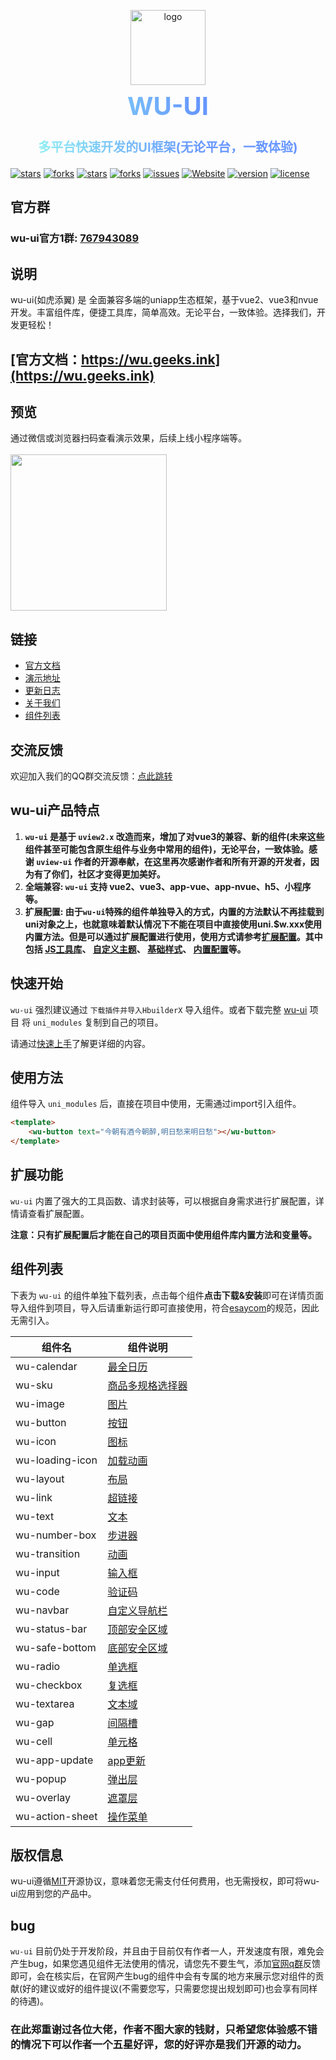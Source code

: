 <p></p>
<p align="center">
    <img alt="logo" src="https://wu.geeks.ink/logo.png?v2" width="120">
</p>
<h3 align="center" size="40px" style="
	margin: 0 0 30px;
	line-height: 40px !important;
	font-size: 40px !important;
	font-weight: bold;
	background: linear-gradient(to right, #94fcf0 0%, #6696ff 60%);
	-webkit-background-clip: text;
	color: transparent;">
	WU-UI
</h3>
<h3 align="center" size="20px" style="
    font-size: 20px;
    font-weight: bold; 
    background: linear-gradient(to right, #94fcf0 0%, #6696ff 60%);
    -webkit-background-clip: text;
    color: transparent;">多平台快速开发的UI框架(无论平台，一致体验)
</h3>

[![stars](https://gitee.com/ardentlys/wu-ui/badge/star.svg?theme=gvp)](https://gitee.com/ardentlys/wu-ui)
[![forks](https://gitee.com/ardentlys/wu-ui/badge/fork.svg?theme=gvp)](https://gitee.com/ardentlys/wu-ui)
[![stars](https://img.shields.io/github/stars/ardentlys/wu-ui?style=flat-square&logo=GitHub)](https://github.com/ardentlys/wu-ui)
[![forks](https://img.shields.io/github/forks/ardentlys/wu-ui?style=flat-square&logo=GitHub)](https://github.com/ardentlys/wu-ui)
[![issues](https://img.shields.io/github/issues/ardentlys/wu-ui?style=flat-square&logo=GitHub)](https://github.com/ardentlys/wu-ui/issues)
[![Website](https://img.shields.io/badge/wuui-Up-ui?style=flat-square)](https://wu.geeks.ink/)
[![version](https://img.shields.io/github/package-json/v/ardentlys/wu-ui)](https://wu.geeks.ink/zh-CN/components/changelog.html)
[![license](https://img.shields.io/github/license/ardentlys/wu-ui)](https://en.wikipedia.org/wiki/MIT_License)

## 官方群
### wu-ui官方1群: <a href="https://qm.qq.com/cgi-bin/qm/qr?k=wMDUlZILOnS_yBmzBYH1ADD85NqdC9uE&amp;jump_from=webapi&amp;authKey=8RK3knFoAV6/a/HnDEUWorC8EKN1RNezJJ4Y0CZoVU4RcOOGLoYwK79FhKEorai0" target="_blank">767943089</a>

## 说明
wu-ui(如虎添翼) 是 全面兼容多端的uniapp生态框架，基于vue2、vue3和nvue开发。丰富组件库，便捷工具库，简单高效。无论平台，一致体验。选择我们，开发更轻松！

## [官方文档：https://wu.geeks.ink](https://wu.geeks.ink)


## 预览
通过微信或浏览器扫码查看演示效果，后续上线小程序端等。
<br>
<br>
<img src="https://wu.geeks.ink/ys.png?v2" width="250" height="250" >

## 链接

- [官方文档](https://wu.geeks.ink)
- [演示地址](https://h5.wu.geeks.ink)
- [更新日志](https://wu.geeks.ink/zh-CN/components/changelog.html)
- [关于我们](https://wu.geeks.ink/cooperation/about.html)
- [组件列表](#组件列表)

## 交流反馈
欢迎加入我们的QQ群交流反馈：[点此跳转](https://wu.geeks.ink/zh-CN/components/qqFeedBack.html)

## wu-ui产品特点
1. **`wu-ui` 是基于 `uview2.x` 改造而来，增加了对vue3的兼容、新的组件(未来这些组件甚至可能包含原生组件与业务中常用的组件)，无论平台，一致体验。感谢 `uview-ui` 作者的开源奉献，在这里再次感谢作者和所有开源的开发者，因为有了你们，社区才变得更加美好。**
2. **全端兼容: `wu-ui` 支持 vue2、vue3、app-vue、app-nvue、h5、小程序等。**
3. **扩展配置: 由于`wu-ui`特殊的组件单独导入的方式，内置的方法默认不再挂载到uni对象之上，也就意味着默认情况下不能在项目中直接使用uni.$w.xxx使用内置方法。但是可以通过扩展配置进行使用，使用方式请参考[扩展配置](https://wu.geeks.ink/zh-CN/components/extendedConfiguration.html)。其中包括 [JS工具库](https://wu.geeks.ink/zh-CN/components/extendedConfiguration.html#扩展配置-js-工具库)、 [自定义主题](https://wu.geeks.ink/zh-CN/components/extendedConfiguration.html#扩展配置-自定义主题)、 [基础样式](https://wu.geeks.ink/zh-CN/components/extendedConfiguration.html#扩展配置-基础样式)、 [内置配置](https://wu.geeks.ink/zh-CN/components/extendedConfiguration.html#扩展配置-内置配置)等。**

## 快速开始
`wu-ui` 强烈建议通过 `下载插件并导入HbuilderX` 导入组件。或者下载完整 [wu-ui](https://ext.dcloud.net.cn/plugin?id=13992) 项目 将 `uni_modules` 复制到自己的项目。

请通过[快速上手](https://wu.geeks.ink/zh-CN/components/quickStart.html)了解更详细的内容。

## 使用方法
组件导入 `uni_modules` 后，直接在项目中使用，无需通过import引入组件。

```html
<template>
	<wu-button text="今朝有酒今朝醉,明日愁来明日愁"></wu-button>
</template>
```

## 扩展功能
`wu-ui` 内置了强大的工具函数、请求封装等，可以根据自身需求进行扩展配置，详情请查看扩展配置。

**注意：只有扩展配置后才能在自己的项目页面中使用组件库内置方法和变量等。**

## 组件列表
下表为 `wu-ui` 的组件单独下载列表，点击每个组件**点击下载&安装**即可在详情页面导入组件到项目，导入后请重新运行即可直接使用，符合[esaycom](https://uniapp.dcloud.net.cn/component/#easycom%E7%BB%84%E4%BB%B6%E8%A7%84%E8%8C%83)的规范，因此无需引入。

| 组件名 | 组件说明 |
| ----- | -------- |
| wu-calendar | [最全日历](https://wu.geeks.ink/zh-CN/components/calendar.html) |
| wu-sku | [商品多规格选择器](https://wu.geeks.ink/zh-CN/components/sku.html) |
| wu-image | [图片](https://wu.geeks.ink/zh-CN/components/image.html) |
| wu-button | [按钮](https://wu.geeks.ink/zh-CN/components/button.html) |
| wu-icon | [图标](https://wu.geeks.ink/zh-CN/components/icon.html) |
| wu-loading-icon | [加载动画](https://wu.geeks.ink/zh-CN/components/loadingIcon.html) |
| wu-layout | [布局](https://wu.geeks.ink/zh-CN/components/layout.html) |
| wu-link | [超链接](https://wu.geeks.ink/zh-CN/components/link.html) |
| wu-text | [文本](https://wu.geeks.ink/zh-CN/components/text.html) |
| wu-number-box | [步进器](https://wu.geeks.ink/zh-CN/components/numberBox.html) |
| wu-transition | [动画](https://wu.geeks.ink/zh-CN/components/transition.html) |
| wu-input | [输入框](https://wu.geeks.ink/zh-CN/components/input.html) |
| wu-code | [验证码](https://wu.geeks.ink/zh-CN/components/code.html) |
| wu-navbar | [自定义导航栏](https://wu.geeks.ink/zh-CN/components/navbar.html) |
| wu-status-bar | [顶部安全区域](https://ext.dcloud.net.cn/plugin?name=wu-status-bar) |
| wu-safe-bottom | [底部安全区域](https://ext.dcloud.net.cn/plugin?name=wu-safe-bottom) |
| wu-radio | [单选框](https://wu.geeks.ink/zh-CN/components/radio.html) |
| wu-checkbox | [复选框](https://wu.geeks.ink/zh-CN/components/checkbox.html) |
| wu-textarea | [文本域](https://wu.geeks.ink/zh-CN/components/textarea.html) |
| wu-gap | [间隔槽](https://wu.geeks.ink/zh-CN/components/gap.html) |
| wu-cell | [单元格](https://wu.geeks.ink/zh-CN/components/cell.html) |
| wu-app-update | [app更新](https://wu.geeks.ink/zh-CN/components/appUpdate.html) |
| wu-popup | [弹出层](https://wu.geeks.ink/zh-CN/components/popup.html) |
| wu-overlay | [遮罩层](https://wu.geeks.ink/zh-CN/components/overlay.html) |
| wu-action-sheet | [操作菜单](https://wu.geeks.ink/zh-CN/components/actionSheet.html) |

## 版权信息
wu-ui遵循[MIT](https://en.wikipedia.org/wiki/MIT_License)开源协议，意味着您无需支付任何费用，也无需授权，即可将wu-ui应用到您的产品中。

## **bug**
`wu-ui` 目前仍处于开发阶段，并且由于目前仅有作者一人，开发速度有限，难免会产生bug，如果您遇见组件无法使用的情况，请您先不要生气，添加[官网q群](https://wu.geeks.ink/zh-CN/components/qqFeedBack.html)反馈即可，会在核实后，在官网产生bug的组件中会有专属的地方来展示您对组件的贡献(好的建议或好的组件提议(不需要您写，只需要您提出规划即可)也会享有同样的待遇)。

### **在此郑重谢过各位大佬，作者不图大家的钱财，只希望您体验感不错的情况下可以作者一个五星好评，您的好评亦是我们开源的动力。**
